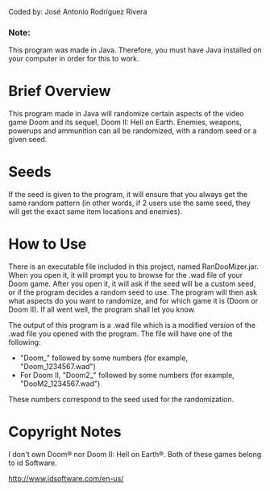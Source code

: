 Coded by: José Antonio Rodríguez Rivera
### Note:
This program was made in Java. Therefore, you must have Java installed on your computer in order for this to work.

# Brief Overview
This program made in Java will randomize certain aspects of the video game Doom and its sequel, Doom II: Hell on Earth. Enemies, weapons, powerups and ammunition can all be randomized, with a random seed or a given seed. 

# Seeds
If the seed is given to the program, it will ensure that you always get the same random pattern (in other words, if 2 users use the same seed, they will get the exact same item locations and enemies).

# How to Use
There is an executable file included in this project, named RanDooMizer.jar. When you open it, it will prompt you to browse for the .wad file of your Doom game. After you open it, it will ask if the seed will be a custom seed, or if the program decides a random seed to use. The program will then ask what aspects do you want to randomize, and for which game it is (Doom or Doom II). If all went well, the program shall let you know.

The output of this program is a .wad file which is a modified version of the .wad file you opened with the program. The file will have one of the following:

- "Doom\_" followed by some numbers (for example, "Doom_1234567.wad")
- For Doom II, "Doom2\_" followed by some numbers (for example, "DooM2_1234567.wad")

These numbers correspond to the seed used for the randomization.


# Copyright Notes
I don't own Doom® nor Doom II: Hell on Earth®. Both of these games belong to id Software.

http://www.idsoftware.com/en-us/
